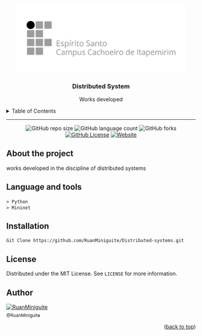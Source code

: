 <!--  
    Ruan Pezzin Miniguite
    V. 2.2 
-->

<!-- ============== HEADER ============== -->
<div align="center" id="header">
  <a href="https://github.com/RuanMiniguite"><img src="/assets/ifes02.png" alt="Logo" width="450"></a>
  
  <h3>Distributed System</h3>
  <p>Works developed</p>
</div>


<!-- ===== SUMARIO ===== -->
<details>
  <summary>Table of Contents</summary>
  <ol>
    <li><a href="#about-the-project">About The Project</a></li>
    <li><a href="#language-and-tools">Language and tools</a></li>
    <li><a href="#installation">Installation</a></li>
    <li><a href="#license">License</a></li>
    <li><a href="#author">Author</a></li>
  </ol>
</details>

---



<!-- ============== SHIELDS ============== -->
<div align="center">

  ![GitHub repo size][GitHub repo size-shields]
  ![GitHub language count][GitHub language count-shields]
  ![GitHub forks][GitHub forks-shields]
  [![GitHub License][GitHub License-shields]][GitHub License-link]
  [![Website][Website-shields]][Website-link]
</div>



<!-- ============== ABOUT ============== -->
## About the project

<div align="center">
  <!-- <img src="/assets/ImageDefault.jpg" alt="Print" width=90% ><br><br> -->
</div>

<p>works developed in the discipline of distributed systems</p>



<!-- ============== LANGUAGE ============== -->
## Language and tools
```
> Python
> Mininet
```



<!-- ============== INSTALLATION ============== -->
## Installation

```
Git Clone https://github.com/RuanMiniguite/Distributed-systems.git
```


<!-- ============== LICENSE ============== -->
## License

Distributed under the MIT License. See `LICENSE` for more information.


<!-- ============== AUTHOR ============== -->
## Author

[<img alt="RuanMiniguite" src="https://github.com/RuanMiniguite.png?size=210" width="115"><br><sub>@RuanMiniguite</sub>](https://github.com/RuanMiniguite)


<p align="right">(<a href="#header">back to top</a>)</p>


<!-- ============== LINKs ============== -->
<!-- Alterar link -->
[Site-link]: https://github.com/RuanMiniguite/Distributed-systems
[GitHub License-link]: https://github.com/RuanMiniguite/Distributed-systems/blob/183f74b94ece7e7817980fd104e5c1b045cc40b2/LICENSE

<!-- Alterar caminho para repositorio [Template-Readme] -->
[GitHub repo size-shields]: https://img.shields.io/github/repo-size/RuanMiniguite/Distributed-systems?style=for-the-badge
[GitHub language count-shields]: https://img.shields.io/github/languages/count/RuanMiniguite/Distributed-systems?style=for-the-badge
[GitHub forks-shields]: https://img.shields.io/github/forks/RuanMiniguite/Distributed-systems?style=for-the-badge

<!-- link Shields-->
[GitHub License-shields]: https://img.shields.io/cocoapods/l/m?down_color=292929&up_color=292929&style=for-the-badge
[Site-shields]: https://img.shields.io/badge/Site-Live-292929?style=for-the-badge&logo=web&logoColor=white
[Website-link]: https://github.com/RuanMiniguite/Commit-Message
[Website-shields]: https://img.shields.io/website?down_color=292929&down_message=404&style=for-the-badge&logo=github&up_color=292929&up_message=Commit&url=https%3A%2F%2Fgithub.com%2FRuanMiniguite%2FCommit-Message
